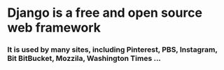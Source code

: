 # Django is a free and open source web framework
### It is used by many sites, including Pinterest, PBS, Instagram, Bit BitBucket, Mozzila, Washington Times ...